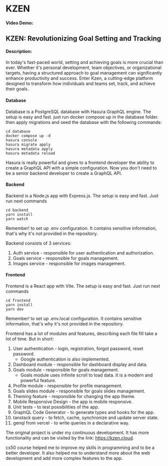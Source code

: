 # KZEN

#### Video Demo: <URL HERE>

## KZEN: Revolutionizing Goal Setting and Tracking

#### Description:

In today's fast-paced world, setting and achieving goals is more crucial than ever. Whether it's personal development, team objectives, or organizational targets, having a structured approach to goal management can significantly enhance productivity and success. Enter Kzen, a cutting-edge platform designed to transform how individuals and teams set, track, and achieve their goals.

#### Database

Database is a PostgreSQL database with Hasura GraphQL engine. The setup is easy and fast. just run docker compose up in the database folder.
then apply migrations and seed the database with the following commands:

```
cd database
docker compose up -d
hasura console
hasura migrate apply
hasura metadata apply
hasura metadata reload
```

Hasura is really powerful and gives to a frontend developer the ability to create a GraphQL API with a simple configuration.
Now you don't need to be a senior backend developer to create a GraphQL API.

#### Backend

Backend is a Node.js app with Express.js. The setup is easy and fast. Just run next commands

```
cd backend
yarn install
yarn watch
```

Remember! to set up .env configuration. It contains sensitive information, that's why it's not provided in the repository.

Backend consists of 3 services:

1. Auth service - responsible for user authentication and authorization.
2. Goals service - responsible for goals management.
3. Images service - responsible for images management.

#### Frontend

Frontend is a React app with Vite. The setup is easy and fast. Just run next commands

```
cd frontend
yarn install
yarn dev
```

Remember! to set up .env.local configuration. It contains sensitive information, that's why it's not provided in the repository.

Frontend has a lot of modules and features, describing each file fill take a lot of time. But in short:

1. User authentication - login, registration, forgot password, reset password.
    - Google authentication is also implemented.
2. Dashboard module - responsible for dashboard display and data.
3. Goals module - responsible for goals management.
    - Goals module uses infinite scroll to load data. It is a modern and powerful feature.
4. Profile module - responsible for profile management.
5. Goals slides module - responsible for goals slides management.
6. Theming feature - responsible for changing the app theme.
7. Mobile Responsive Design - the app is mobile responsive.
8. Unit tests - to test possibilities of the app.
9. GraphQL Code Generator - to generate types and hooks for the app.
10. tanstack query - to fetch, cache, synchronize and update server state.
11. genql from vercel - to write queries in a declarative way.

The original project is under my continuous development. It has more functionality and can be visited by the link: https://kzen.cloud.

cs50 course helped me to improve my skills in programming and to be a better developer. It also helped me to understand more about the web development and add more complex features to the app.
